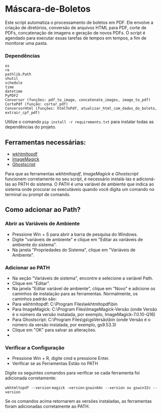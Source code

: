 # Máscara-de-Boletos
Este script automatiza o processamento de boletos em PDF. Ele envolve a criação de diretórios, conversão de arquivos HTML para PDF, corte de PDFs, concatenação de imagens e geração de novos PDFs. O script é agendado para executar essas tarefas de tempos em tempos, a fim de monitorar uma pasta.

### Dependências
```
os
re
pathlib.Path
shutil
schedule
time
datetime
PyPDF2
Conversor (funções: pdf_to_image, concatenate_images, image_to_pdf)
CortePdf (função: cortar_pdf)
ConversorHtml (funções: htmlToPdf, atualizar_html_com_dados_do_boleto, extrair_cpf_pdf)
```

Utilize o comando `pip install -r requirements.txt` para instalar todas as dependências do projeto.

## Ferramentas necessárias:

- [wkhtmltopdf](https://wkhtmltopdf.org/downloads.html)
- [ImageMagick](https://imagemagick.org/script/download.php)
- [Ghostscript](https://www.ghostscript.com/releases/index.html)

Para que as ferramentas _wkhtmltopdf_, _ImageMagick_ e _Ghostscript_ funcionem corretamente no seu script, é necessário instalá-las e adicioná-las ao PATH do sistema. O PATH é uma variável de ambiente que indica ao sistema onde procurar os executáveis quando você digita um comando no terminal ou prompt de comando.

## Como adcionar ao Path?

### Abrir as Variáveis de Ambiente
- Pressione Win + S para abrir a barra de pesquisa do Windows.
- Digite "variáveis de ambiente" e clique em "Editar as variáveis de ambiente do sistema".
- Na janela "Propriedades do Sistema", clique em "Variáveis de Ambiente".

### Adicionar ao PATH

- Na seção "Variáveis de sistema", encontre e selecione a variável Path.
- Clique em "Editar".
- Na janela "Editar variável de ambiente", clique em "Novo" e adicione os caminhos de instalação para as ferramentas. Normalmente, os caminhos padrão são:
- Para wkhtmltopdf: C:\Program Files\wkhtmltopdf\bin
- Para ImageMagick: C:\Program Files\ImageMagick-Versão (onde Versão é o número da versão instalada, por exemplo, ImageMagick-7.0.10-Q16)
- Para Ghostscript: C:\Program Files\gs\gsVersão\bin (onde Versão é o número da versão instalada, por exemplo, gs9.53.3)
- Clique em "OK" para salvar as alterações.
- 
### Verificar a Configuração

- Pressione Win + R, digite cmd e pressione Enter.
- Verificar se as Ferramentas Estão no PATH

Digite os seguintes comandos para verificar se cada ferramenta foi adicionada corretamente:

`wkhtmltopdf --version`
`magick -version`
`gswin64c --version ou gswin32c --version`

Se os comandos acima retornarem as versões instaladas, as ferramentas foram adicionadas corretamente ao PATH.
